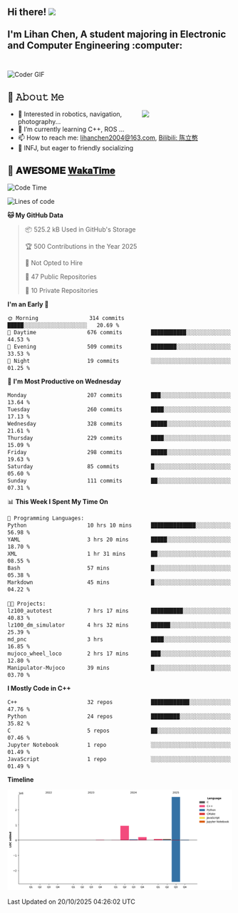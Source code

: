 <h2 align="left">
 <abc>
  <br>Hi there! <img src="https://user-images.githubusercontent.com/42378118/110234147-e3259600-7f4e-11eb-95be-0c4047144dea.gif" width="30"><br>
  <br> I'm Lihan Chen, A student majoring in Electronic and Computer Engineering :computer:<br>
  <br>
 </abc>
</h2>

<img align="center" src="https://media.giphy.com/media/SWoSkN6DxTszqIKEqv/giphy.gif" alt="Coder GIF" width="500">

## :book: 𝙰𝚋𝚘𝚞𝚝 𝙼𝚎

<img align="right" width="40%" src="https://github-readme-stats.vercel.app/api?username=LihanChen2004&show_icons=true&icon_color=CE1D2D&text_color=718096&bg_color=ffffff&hide_title=true" />

- 🌟 Interested in robotics, navigation, photography...
- 🌱 I’m currently learning C++, ROS ... 
- 📫 How to reach me: lihanchen2004@163.com, [Bilibili: 陈立憨](https://space.bilibili.com/170786212)
- 👯 INFJ, but eager to friendly socializing

## 📜 𝐀𝐖𝐄𝐒𝐎𝐌𝐄 [𝐖𝐚𝐤𝐚𝐓𝐢𝐦𝐞](https://github.com/anmol098/waka-readme-stats)

<!--START_SECTION:waka-->
![Code Time](http://img.shields.io/badge/Code%20Time-1%2C533%20hrs%2020%20mins-blue)

![Lines of code](https://img.shields.io/badge/From%20Hello%20World%20I%27ve%20Written-4.2%20million%20lines%20of%20code-blue)

**🐱 My GitHub Data** 

> 📦 525.2 kB Used in GitHub's Storage 
 > 
> 🏆 500 Contributions in the Year 2025
 > 
> 🚫 Not Opted to Hire
 > 
> 📜 47 Public Repositories 
 > 
> 🔑 10 Private Repositories 
 > 
**I'm an Early 🐤** 

```text
🌞 Morning                314 commits         █████░░░░░░░░░░░░░░░░░░░░   20.69 % 
🌆 Daytime                676 commits         ███████████░░░░░░░░░░░░░░   44.53 % 
🌃 Evening                509 commits         ████████░░░░░░░░░░░░░░░░░   33.53 % 
🌙 Night                  19 commits          ░░░░░░░░░░░░░░░░░░░░░░░░░   01.25 % 
```
📅 **I'm Most Productive on Wednesday** 

```text
Monday                   207 commits         ███░░░░░░░░░░░░░░░░░░░░░░   13.64 % 
Tuesday                  260 commits         ████░░░░░░░░░░░░░░░░░░░░░   17.13 % 
Wednesday                328 commits         █████░░░░░░░░░░░░░░░░░░░░   21.61 % 
Thursday                 229 commits         ████░░░░░░░░░░░░░░░░░░░░░   15.09 % 
Friday                   298 commits         █████░░░░░░░░░░░░░░░░░░░░   19.63 % 
Saturday                 85 commits          █░░░░░░░░░░░░░░░░░░░░░░░░   05.60 % 
Sunday                   111 commits         ██░░░░░░░░░░░░░░░░░░░░░░░   07.31 % 
```


📊 **This Week I Spent My Time On** 

```text
💬 Programming Languages: 
Python                   10 hrs 10 mins      ██████████████░░░░░░░░░░░   56.98 % 
YAML                     3 hrs 20 mins       █████░░░░░░░░░░░░░░░░░░░░   18.70 % 
XML                      1 hr 31 mins        ██░░░░░░░░░░░░░░░░░░░░░░░   08.55 % 
Bash                     57 mins             █░░░░░░░░░░░░░░░░░░░░░░░░   05.38 % 
Markdown                 45 mins             █░░░░░░░░░░░░░░░░░░░░░░░░   04.22 % 

🐱‍💻 Projects: 
lz100_autotest           7 hrs 17 mins       ██████████░░░░░░░░░░░░░░░   40.83 % 
lz100_dm_simulator       4 hrs 32 mins       ██████░░░░░░░░░░░░░░░░░░░   25.39 % 
md_pnc                   3 hrs               ████░░░░░░░░░░░░░░░░░░░░░   16.85 % 
mujoco_wheel_loco        2 hrs 17 mins       ███░░░░░░░░░░░░░░░░░░░░░░   12.80 % 
Manipulator-Mujoco       39 mins             █░░░░░░░░░░░░░░░░░░░░░░░░   03.70 % 
```

**I Mostly Code in C++** 

```text
C++                      32 repos            ████████████░░░░░░░░░░░░░   47.76 % 
Python                   24 repos            █████████░░░░░░░░░░░░░░░░   35.82 % 
C                        5 repos             ██░░░░░░░░░░░░░░░░░░░░░░░   07.46 % 
Jupyter Notebook         1 repo              ░░░░░░░░░░░░░░░░░░░░░░░░░   01.49 % 
JavaScript               1 repo              ░░░░░░░░░░░░░░░░░░░░░░░░░   01.49 % 
```



**Timeline**

![Lines of Code chart](https://raw.githubusercontent.com/LihanChen2004/LihanChen2004/main/assets/bar_graph.png)


 Last Updated on 20/10/2025 04:26:02 UTC
<!--END_SECTION:waka-->

<!--
**LihanChen2004/LihanChen2004** is a ✨ _special_ ✨ repository because its `README.md` (this file) appears on your GitHub profile.

Here are some ideas to get you started:

- 🔭 I’m currently working on ...
- 🌱 I’m currently learning ...
- 👯 I’m looking to collaborate on ...
- 🤔 I’m looking for help with ...
- 💬 Ask me about ...
- 📫 How to reach me: ...
- 😄 Pronouns: ...
- ⚡ Fun fact: ...
-->

